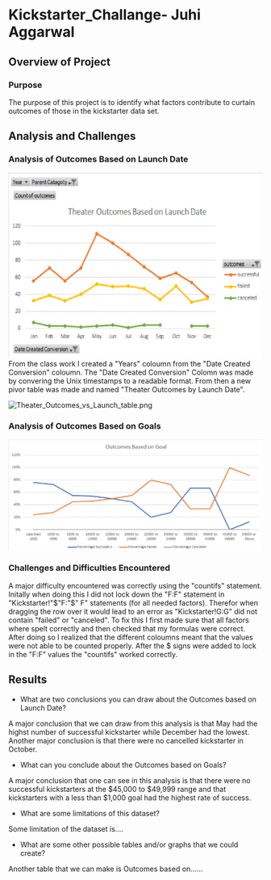 # Kickstarter_Challange- Juhi Aggarwal


## Overview of Project

### Purpose
The purpose of this project is to identify what factors contribute to curtain outcomes of those in the kickstarter data set. 

## Analysis and Challenges

### Analysis of Outcomes Based on Launch Date
![Theater_Outcomes_vs_Launch.png](Theater_Outcomes_vs_Launch.png)
From the class work I created a "Years" coloumn from the "Date Created Conversion" coloumn. The "Date Created Conversion" Colomn was made by convering the Unix timestamps to a readable format. From then a new pivor table was made and named "Theater Outcomes by Launch Date".

![Theater_Outcomes_vs_Launch_table.png](Theater_Outcomes_vs_Launch_table.png)
### Analysis of Outcomes Based on Goals
![Outcomes_vs_Goals.png](Outcomes_vs_Goals.png)
### Challenges and Difficulties Encountered
A major difficulty encountered was correctly using the "countifs" statement. Initally when doing this I did not lock down the "F:F" statement in "Kickstarter!"$"F:"$" F" statements (for all needed factors). Therefor when dragging the row over it would lead to an error as "Kickstarter!G:G" did not contain "failed" or "canceled". To fix this I first made sure that all factors where spelt correctly and then checked that my formulas were correct. After doing so I realized that the different coloumns meant that the values were not able to be counted properly. After the $ signs were added to lock in the "F:F" values the "countifs" worked correctly.

## Results

- What are two conclusions you can draw about the Outcomes based on Launch Date?

A major conclusion that we can draw from this analysis is that May had the highst number of successful kickstarter while December had the lowest. Another major conclusion is that there were no cancelled kickstarter in October. 

- What can you conclude about the Outcomes based on Goals?

A major conclusion that one can see in this analysis is that there were no successful kickstarters at the $45,000 to $49,999 range and that kickstarters with a less than $1,000 goal had the highest rate of success. 

- What are some limitations of this dataset?

Some limitation of the dataset is....
- What are some other possible tables and/or graphs that we could create?

Another table that we can make is Outcomes based on......
